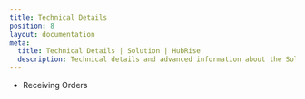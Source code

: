 ```yaml
---
title: Technical Details
position: 8
layout: documentation
meta:
  title: Technical Details | Solution | HubRise
  description: Technical details and advanced information about the Solution integration with HubRise. Connect apps and synchronise your data.
---
```


- <Link to="/apps/deliveroo/technical-details/receiving-orders/">Receiving Orders</Link>
